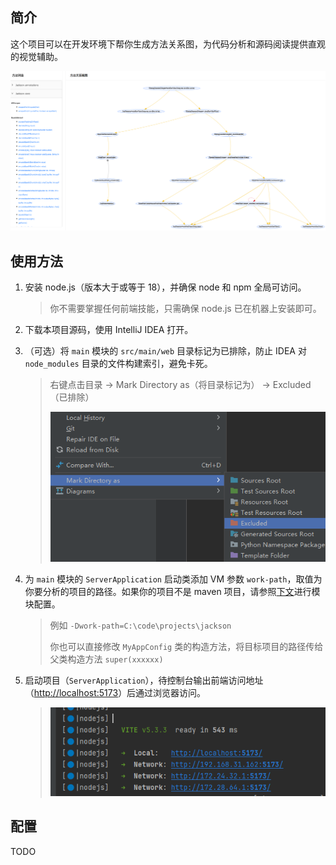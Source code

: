 
## 简介

这个项目可以在开发环境下帮你生成方法关系图，为代码分析和源码阅读提供直观的视觉辅助。

![前端截图](./docs/前端截图.png)

## 使用方法

1. 安装 node.js（版本大于或等于 18），并确保 node 和 npm 全局可访问。
   > 你不需要掌握任何前端技能，只需确保 node.js 已在机器上安装即可。

2. 下载本项目源码，使用 IntelliJ IDEA 打开。

3. （可选）将 `main` 模块的 `src/main/web` 目录标记为已排除，防止 IDEA 对 `node_modules` 目录的文件构建索引，避免卡死。
   > 右键点击目录 -> Mark Directory as（将目录标记为） -> Excluded（已排除）
   >
   > ![标记排除](./docs/标记排除.png)

4. 为 `main` 模块的 `ServerApplication` 启动类添加 VM 参数 `work-path`，取值为你要分析的项目的路径。如果你的项目不是 maven 项目，请参照[下文](#配置)进行模块配置。
   > 例如 `-Dwork-path=C:\code\projects\jackson`
   > 
   > 你也可以直接修改 `MyAppConfig` 类的构造方法，将目标项目的路径传给父类构造方法 `super(xxxxxx)` 

5. 启动项目（`ServerApplication`），待控制台输出前端访问地址（[http://localhost:5173](http://localhost:5173)）后通过浏览器访问。
   > ![控制台输出前端访问地址](./docs/控制台输出前端访问地址.png)

## 配置

TODO
